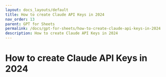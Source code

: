 ```yaml
---
layout: docs_layouts/default
title: How to create Claude API Keys in 2024
nav_order: 13
parent: GPT for Sheets
permalink: /docs/gpt-for-sheets/how-to-create-claude-api-keys-in-2024
description: How to create Claude API Keys in 2024
---
```


# How to create Claude API Keys in 2024
